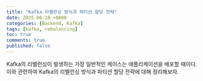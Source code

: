```yaml
---
title: "Kafka 리밸런싱 방식과 파티션 할당 전략"
date: 2025-06-10 +0800
categories: [Backend, Kafka]
tags: [kafka, rebalancing]
toc: true
comments: true
published: false
---
```


Kafka의 리밸런싱이 발생하는 가장 일반적인 케이스는 애플리케이션을 배포할 때이다. 이와 관련하여 Kafka의 리밸런싱 방식과 파티션 할당 전략에 대해 정리해보자.